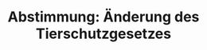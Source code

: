 ---
abstimmung:
  abstimmung: 6
  bundestagssitzung: 68
  legislaturperiode: 19
categories:
- Todo
data:
- title: Abstimmungsergebnis 20181129_6-data.pdf
  url: /res/2021-btw/abstimmungsergebnisse/20181129_6-data.pdf
- title: Abstimmungsergebnis 20181129_6_xls-data.xls
  url: /res/2021-btw/abstimmungsergebnisse/20181129_6_xls-data.xls
- title: Abstimmungsergebnis 20181129_6_xls-datacsv
  url: /res/2021-btw/abstimmungsergebnisse/csv/20181129_6_xls-datacsv
ergebnis:
  afd:
    enthaltung: 9
    gesamt: 92
    ja: 65
    nein: 7
    nichtabgegeben: 11
    ungueltig: 0
  bü90/gr:
    enthaltung: 0
    gesamt: 67
    ja: 0
    nein: 62
    nichtabgegeben: 5
    ungueltig: 0
  cdu/csu:
    enthaltung: 3
    gesamt: 246
    ja: 224
    nein: 2
    nichtabgegeben: 17
    ungueltig: 0
  die linke.:
    enthaltung: 0
    gesamt: 69
    ja: 0
    nein: 59
    nichtabgegeben: 10
    ungueltig: 0
  fdp:
    enthaltung: 71
    gesamt: 80
    ja: 1
    nein: 2
    nichtabgegeben: 6
    ungueltig: 0
  file: 20181129_6_xls-data.xls
  fraktionslos:
    enthaltung: 0
    gesamt: 3
    ja: 1
    nein: 1
    nichtabgegeben: 1
    ungueltig: 0
  spd:
    enthaltung: 4
    gesamt: 152
    ja: 130
    nein: 9
    nichtabgegeben: 9
    ungueltig: 0
layout: abstimmung
links:
- title: Link zu bundestag.de
  url: https://www.bundestag.de/parlament/plenum/abstimmung/abstimmung?id=569
preview: 'Deutscher Bundestag


  68. Sitzung des Deutschen Bundestages

  am Donnerstag, 29. November 2018


  Endgültiges Ergebnis der Namentlichen Abstimmung Nr. 6


  Gesetzentwurf der Fraktionen der CDU/CSU und SPD

  Entwurf eines Vierten Gesetzes zur Änderung des Tierschutzgesetzes

  - Drucksachen 19/5522, und 19/6000 -'
tags:
- Todo
title: 'Abstimmung: Änderung des Tierschutzgesetzes'
---